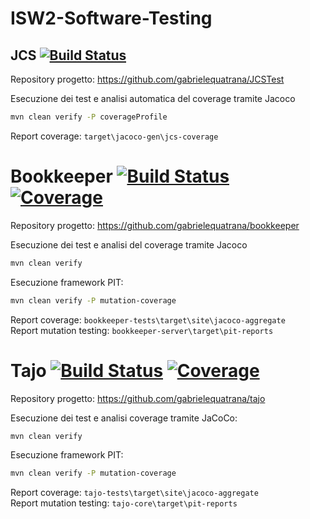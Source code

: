 # ISW2-Software-Testing

## JCS   [![Build Status](https://travis-ci.com/gabrielequatrana/JCSTest.svg?branch=main)](https://travis-ci.com/gabrielequatrana/JCSTest)
Repository progetto: https://github.com/gabrielequatrana/JCSTest
  
Esecuzione dei test e analisi automatica del coverage tramite Jacoco
```bash
mvn clean verify -P coverageProfile
```
Report coverage: ```target\jacoco-gen\jcs-coverage```

# Bookkeeper  [![Build Status](https://app.travis-ci.com/gabrielequatrana/bookkeeper.svg?branch=master)](https://app.travis-ci.com/gabrielequatrana/bookkeeper) [![Coverage](https://sonarcloud.io/api/project_badges/measure?project=gabrielequatrana_bookkeeper&metric=coverage)](https://sonarcloud.io/dashboard?id=gabrielequatrana_bookkeeper)
Repository progetto: https://github.com/gabrielequatrana/bookkeeper
  
Esecuzione dei test e analisi del coverage tramite Jacoco
```bash
mvn clean verify
```

Esecuzione framework PIT:
```bash
mvn clean verify -P mutation-coverage
```
Report coverage: ```bookkeeper-tests\target\site\jacoco-aggregate```\
Report mutation testing:  ```bookkeeper-server\target\pit-reports```


# Tajo [![Build Status](https://app.travis-ci.com/gabrielequatrana/tajo.svg?branch=master)](https://app.travis-ci.com/gabrielequatrana/tajo) [![Coverage](https://sonarcloud.io/api/project_badges/measure?project=gabrielequatrana_tajo&metric=coverage)](https://sonarcloud.io/dashboard?id=gabrielequatrana_tajo)
Repository progetto: https://github.com/gabrielequatrana/tajo
  
Esecuzione dei test e analisi coverage tramite JaCoCo:
```bash
mvn clean verify
```
Esecuzione framework PIT:
```bash
mvn clean verify -P mutation-coverage
```
Report coverage: ```tajo-tests\target\site\jacoco-aggregate```\
Report mutation testing: ```tajo-core\target\pit-reports```
